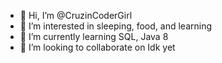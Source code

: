 - 👋 Hi, I’m @CruzinCoderGirl
- 👀 I’m interested in sleeping, food, and learning
- 🌱 I’m currently learning SQL, Java 8
- 💞️ I’m looking to collaborate on Idk yet

<!---
CruzinCoderGirl/CruzinCoderGirl is a ✨ special ✨ repository because its `README.md` (this file) appears on your GitHub profile.
You can click the Preview link to take a look at your changes.
--->

